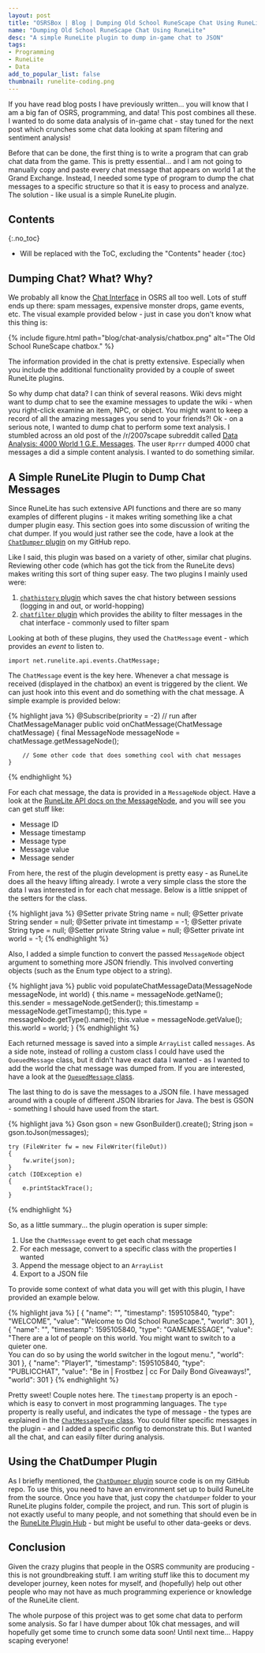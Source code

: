 ```yaml
---
layout: post
title: "OSRSBox | Blog | Dumping Old School RuneScape Chat Using RuneLite"
name: "Dumping Old School RuneScape Chat Using RuneLite"
desc: "A simple RuneLite plugin to dump in-game chat to JSON"
tags:
- Programming
- RuneLite
- Data
add_to_popular_list: false
thumbnail: runelite-coding.png
---
```


If you have read blog posts I have previously written... you will know that I am a big fan of OSRS, programming, and data! This post combines all these. I wanted to do some data analysis of in-game chat - stay tuned for the next post which crunches some chat data looking at spam filtering and sentiment analysis!

Before that can be done, the first thing is to write a program that can grab chat data from the game. This is pretty essential... and I am not going to manually copy and paste every chat message that appears on world 1 at the Grand Exchange. Instead, I needed some type of program to dump the chat messages to a specific structure so that it is easy to process and analyze. The solution - like usual is a simple RuneLite plugin.

## Contents
{:.no_toc}

* Will be replaced with the ToC, excluding the "Contents" header
{:toc}

## Dumping Chat? What? Why?

We probably all know the [Chat Interface](https://oldschool.runescape.wiki/w/Chat_Interface) in OSRS all too well. Lots of stuff ends up there: spam messages, expensive monster drops, game events, etc. The visual example provided below - just in case you don't know what this thing is:

{% include figure.html path="blog/chat-analysis/chatbox.png" alt="The Old School RuneScape chatbox." %}

The information provided in the chat is pretty extensive. Especially when you include the additional functionality provided by a couple of sweet RuneLite plugins.

So why dump chat data? I can think of several reasons. Wiki devs might want to dump chat to see the examine messages to update the wiki - when you right-click examine an item, NPC, or object. You might want to keep a record of all the amazing messages you send to your friends?! Ok - on a serious note, I wanted to dump chat to perform some text analysis. I stumbled across an old post of the /r/2007scape subreddit called [Data Analysis: 4000 World 1 G.E. Messages](https://www.reddit.com/r/2007scape/comments/64v24j/data_analysis_4000_world_1_ge_messages_datasheet/). The user `Rprrr` dumped 4000 chat messages a did a simple content analysis. I wanted to do something similar.

## A Simple RuneLite Plugin to Dump Chat Messages

Since RuneLite has such extensive API functions and there are so many examples of different plugins - it makes writing something like a chat dumper plugin easy. This section goes into some discussion of writing the chat dumper. If you would just rather see the code, have a look at the [`ChatDumper` plugin](https://github.com/osrsbox/osrsbox-plugins/tree/master/plugins/chatdumper) on my GitHub repo.

Like I said, this plugin was based on a variety of other, similar chat plugins. Reviewing other code (which has got the tick from the RuneLite devs) makes writing this sort of thing super easy. The two plugins I mainly used were:

1. [`chathistory` plugin](https://github.com/runelite/runelite/tree/master/runelite-client/src/main/java/net/runelite/client/plugins/chathistory) which saves the chat history between sessions (logging in and out, or world-hopping)
1. [`chatfilter` plugin](https://github.com/runelite/runelite/tree/master/runelite-client/src/main/java/net/runelite/client/plugins/chatfilter) which provides the ability to filter messages in the chat interface - commonly used to filter spam

Looking at both of these plugins, they used the `ChatMessage` event - which provides an _event_ to listen to.

```
import net.runelite.api.events.ChatMessage;
```

The `ChatMessage` event is the key here. Whenever a chat message is received (displayed in the chatbox) an event is triggered by the client. We can just hook into this event and do something with the chat message. A simple example is provided below:

{% highlight java %}
    @Subscribe(priority = -2) // run after ChatMessageManager
    public void onChatMessage(ChatMessage chatMessage)
    {
        final MessageNode messageNode = chatMessage.getMessageNode();
        
        // Some other code that does something cool with chat messages
    }
{% endhighlight %}

For each chat message, the data is provided in a `MessageNode` object. Have a look at the [RuneLite API docs on the MessageNode](https://static.runelite.net/api/runelite-api/net/runelite/api/MessageNode.html), and you will see you can get stuff like:

- Message ID
- Message timestamp
- Message type
- Message value
- Message sender

From here, the rest of the plugin development is pretty easy - as RuneLite does all the heavy lifting already. I wrote a very simple class the store the data I was interested in for each chat message. Below is a little snippet of the setters for the class.

{% highlight java %}
    @Setter
    private String name = null;
    @Setter
    private String sender = null;
    @Setter
    private int timestamp = -1;
    @Setter
    private String type = null;
    @Setter
    private String value = null;
    @Setter
    private int world = -1;
{% endhighlight %}

Also, I added a simple function to convert the passed `MessageNode` object argument to something more JSON friendly. This involved converting objects (such as the Enum type object to a string).

{% highlight java %}
    public void populateChatMessageData(MessageNode messageNode, int world)
    {
        this.name = messageNode.getName();
        this.sender = messageNode.getSender();
        this.timestamp = messageNode.getTimestamp();
        this.type = messageNode.getType().name();
        this.value = messageNode.getValue();
        this.world = world;
    }
{% endhighlight %}

Each returned message is saved into a simple `ArrayList` called `messages`. As a side note, instead of rolling a custom class I could have used the `QueuedMessage` class, but it didn't have exact data I wanted - as I wanted to add the world the chat message was dumped from. If you are interested, have a look at the [`QueuedMessage` class](https://github.com/runelite/runelite/blob/master/runelite-client/src/main/java/net/runelite/client/chat/QueuedMessage.java).

The last thing to do is save the messages to a JSON file. I have messaged around with a couple of different JSON libraries for Java. The best is GSON - something I should have used from the start. 

{% highlight java %}
    Gson gson = new GsonBuilder().create();
    String json = gson.toJson(messages);

    try (FileWriter fw = new FileWriter(fileOut))
    {
        fw.write(json);
    }
    catch (IOException e)
    {
        e.printStackTrace();
    }
{% endhighlight %}

So, as a little summary... the plugin operation is super simple:

1. Use the `ChatMessage` event to get each chat message
1. For each message, convert to a specific class with the properties I wanted
1. Append the message object to an `ArrayList`
1. Export to a JSON file

To provide some context of what data you will get with this plugin, I have provided an example below.

{% highlight java %}
[
  {
    "name": "",
    "timestamp": 1595105840,
    "type": "WELCOME",
    "value": "Welcome to Old School RuneScape.",
    "world": 301
  },
  {
    "name": "",
    "timestamp": 1595105840,
    "type": "GAMEMESSAGE",
    "value": "There are a lot of people on this world. You might want to switch to a quieter one.<br>You can do so by using the world switcher in the logout menu.",
    "world": 301
  },
  {
    "name": "Player1",
    "timestamp": 1595105840,
    "type": "PUBLICCHAT",
    "value": "Be in | Frostbez | cc For Daily Bond Giveaways!",
    "world": 301
  }
{% endhighlight %}

Pretty sweet! Couple notes here. The `timestamp` property is an epoch - which is easy to convert in most programming languages. The `type` property is really useful, and indicates the type of message - the types are explained in the [`ChatMessageType` class](https://github.com/runelite/runelite/blob/master/runelite-api/src/main/java/net/runelite/api/ChatMessageType.java). You could filter specific messages in the plugin - and I added a specific config to demonstrate this. But I wanted all the chat, and can easily filter during analysis.

## Using the ChatDumper Plugin

As I briefly mentioned, the [`ChatDumper` plugin](https://github.com/osrsbox/osrsbox-plugins/tree/master/plugins/chatdumper) source code is on my GitHub repo. To use this, you need to have an environment set up to build RuneLite from the source. Once you have that, just copy the `chatdumper` folder to your RuneLite plugins folder, compile the project, and run. This sort of plugin is not exactly useful to many people, and not something that should even be in the [RuneLite Plugin Hub](https://runelite.net/plugin-hub/) - but might be useful to other data-geeks or devs.

## Conclusion

Given the crazy plugins that people in the OSRS community are producing - this is not groundbreaking stuff. I am writing stuff like this to document my developer journey, keen notes for myself, and (hopefully) help out other people who may not have as much programming experience or knowledge of the RuneLite client.

The whole purpose of this project was to get some chat data to perform some analysis. So far I have dumper about 10k chat messages, and will hopefully get some time to crunch some data soon! Until next time... Happy scaping everyone!
